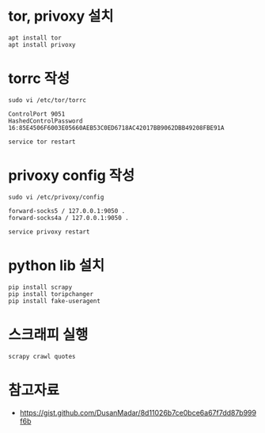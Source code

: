 # tor, privoxy 설치

    apt install tor
    apt install privoxy

# torrc 작성
    sudo vi /etc/tor/torrc
```
ControlPort 9051   
HashedControlPassword 16:85E4506F6003E05660AEB53C0ED6718AC42017BB9062DBB49208FBE91A
```
    service tor restart

# privoxy config 작성
    sudo vi /etc/privoxy/config
```
forward-socks5 / 127.0.0.1:9050 .
forward-socks4a / 127.0.0.1:9050 .
```
    service privoxy restart

# python lib 설치
    pip install scrapy
    pip install toripchanger
    pip install fake-useragent

# 스크래피 실행
    scrapy crawl quotes

# 참고자료
* https://gist.github.com/DusanMadar/8d11026b7ce0bce6a67f7dd87b999f6b
